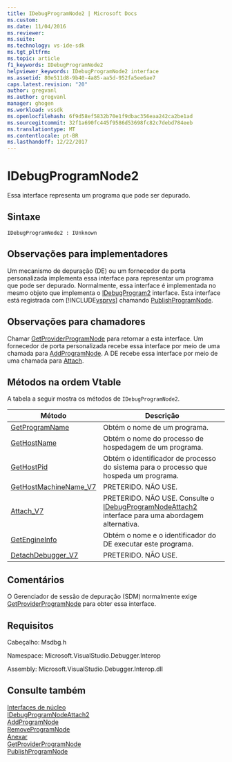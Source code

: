 ```yaml
---
title: IDebugProgramNode2 | Microsoft Docs
ms.custom: 
ms.date: 11/04/2016
ms.reviewer: 
ms.suite: 
ms.technology: vs-ide-sdk
ms.tgt_pltfrm: 
ms.topic: article
f1_keywords: IDebugProgramNode2
helpviewer_keywords: IDebugProgramNode2 interface
ms.assetid: 80e511d8-9b40-4a85-aa5d-952fa5ee6ae7
caps.latest.revision: "20"
author: gregvanl
ms.author: gregvanl
manager: ghogen
ms.workload: vssdk
ms.openlocfilehash: 6f9d58ef5832b70e1f9dbac356eaa242ca2be1ad
ms.sourcegitcommit: 32f1a690fc445f9586d53698fc82c7debd784eeb
ms.translationtype: MT
ms.contentlocale: pt-BR
ms.lasthandoff: 12/22/2017
---
```

# <a name="idebugprogramnode2"></a>IDebugProgramNode2
Essa interface representa um programa que pode ser depurado.  
  
## <a name="syntax"></a>Sintaxe  
  
```  
IDebugProgramNode2 : IUnknown  
```  
  
## <a name="notes-for-implementers"></a>Observações para implementadores  
 Um mecanismo de depuração (DE) ou um fornecedor de porta personalizada implementa essa interface para representar um programa que pode ser depurado. Normalmente, essa interface é implementada no mesmo objeto que implementa o [IDebugProgram2](../../../extensibility/debugger/reference/idebugprogram2.md) interface. Esta interface está registrada com [!INCLUDE[vsprvs](../../../code-quality/includes/vsprvs_md.md)] chamando [PublishProgramNode](../../../extensibility/debugger/reference/idebugprogrampublisher2-publishprogramnode.md).  
  
## <a name="notes-for-callers"></a>Observações para chamadores  
 Chamar [GetProviderProgramNode](../../../extensibility/debugger/reference/idebugprogramprovider2-getproviderprogramnode.md) para retornar a esta interface. Um fornecedor de porta personalizada recebe essa interface por meio de uma chamada para [AddProgramNode](../../../extensibility/debugger/reference/idebugportnotify2-addprogramnode.md). A DE recebe essa interface por meio de uma chamada para [Attach](../../../extensibility/debugger/reference/idebugengine2-attach.md).  
  
## <a name="methods-in-vtable-order"></a>Métodos na ordem Vtable  
 A tabela a seguir mostra os métodos de `IDebugProgramNode2`.  
  
|Método|Descrição|  
|------------|-----------------|  
|[GetProgramName](../../../extensibility/debugger/reference/idebugprogramnode2-getprogramname.md)|Obtém o nome de um programa.|  
|[GetHostName](../../../extensibility/debugger/reference/idebugprogramnode2-gethostname.md)|Obtém o nome do processo de hospedagem de um programa.|  
|[GetHostPid](../../../extensibility/debugger/reference/idebugprogramnode2-gethostpid.md)|Obtém o identificador de processo do sistema para o processo que hospeda um programa.|  
|[GetHostMachineName_V7](../../../extensibility/debugger/reference/idebugprogramnode2-gethostmachinename-v7.md)|PRETERIDO. NÃO USE.|  
|[Attach_V7](../../../extensibility/debugger/reference/idebugprogramnode2-attach-v7.md)|PRETERIDO. NÃO USE. Consulte o [IDebugProgramNodeAttach2](../../../extensibility/debugger/reference/idebugprogramnodeattach2.md) interface para uma abordagem alternativa.|  
|[GetEngineInfo](../../../extensibility/debugger/reference/idebugprogramnode2-getengineinfo.md)|Obtém o nome e o identificador do DE executar este programa.|  
|[DetachDebugger_V7](../../../extensibility/debugger/reference/idebugprogramnode2-detachdebugger-v7.md)|PRETERIDO. NÃO USE.|  
  
## <a name="remarks"></a>Comentários  
 O Gerenciador de sessão de depuração (SDM) normalmente exige [GetProviderProgramNode](../../../extensibility/debugger/reference/idebugprogramprovider2-getproviderprogramnode.md) para obter essa interface.  
  
## <a name="requirements"></a>Requisitos  
 Cabeçalho: Msdbg.h  
  
 Namespace: Microsoft.VisualStudio.Debugger.Interop  
  
 Assembly: Microsoft.VisualStudio.Debugger.Interop.dll  
  
## <a name="see-also"></a>Consulte também  
 [Interfaces de núcleo](../../../extensibility/debugger/reference/core-interfaces.md)   
 [IDebugProgramNodeAttach2](../../../extensibility/debugger/reference/idebugprogramnodeattach2.md)   
 [AddProgramNode](../../../extensibility/debugger/reference/idebugportnotify2-addprogramnode.md)   
 [RemoveProgramNode](../../../extensibility/debugger/reference/idebugportnotify2-removeprogramnode.md)   
 [Anexar](../../../extensibility/debugger/reference/idebugengine2-attach.md)   
 [GetProviderProgramNode](../../../extensibility/debugger/reference/idebugprogramprovider2-getproviderprogramnode.md)   
 [PublishProgramNode](../../../extensibility/debugger/reference/idebugprogrampublisher2-publishprogramnode.md)